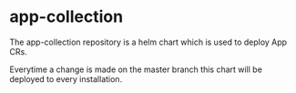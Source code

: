 # app-collection

The app-collection repository is a helm chart which is used to deploy App CRs.

Everytime a change is made on the master branch this chart will be deployed to every installation.

